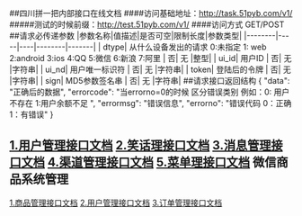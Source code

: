 ##四川拼一把内部接口在线文档
####访问基础地址：http://task.51pyb.com/v1/
#####测试的时候前缀：http://test.51pyb.com/v1/
####访问方式 GET/POST
##请求必传递参数
|参数名称|值描述|是否可空|限制长度|参数类型|
|--------|-----|----|--------|-------|
| dtype| 从什么设备发出的请求 0:未指定  1: web  2:android  3:ios  4:QQ 5:微信 6:新浪  7:阿里  | 否| 无 |整型|
| ui_id| 用户ID | 否| 无 |字符串|
| ui_nd| 用户唯一标识符 | 否| 无 |字符串|
| token| 登陆后的令牌 | 否| 无 |字符串|
| sign| MD5参数签名串 | 否| 无 |字符串|
##请求接口返回结构
    {
        "data": "正确后的数据",
        "errorcode": "当errorno=0的时候 区分错误类别 例如：0: 用户不存在 1:用户余额不足 ",
        "errormsg": "错误信息",
        "errorno": "错误代码 0：正确  1：有错误"
    }


[1.用户管理接口文档](user.html)
[2.笑话理接口文档](Joke.html)
[3.消息管理接口文档](Message.html)
[4.渠道管理接口文档](Channel.html)
[5.菜单理接口文档](Menu.html)
微信商品系统管理
----------------------------------
[1.商品管理接口文档](Goods.html)
[2.用户管理接口文档](WxUser.html)
[3.订单管理接口文档](UserOrder.html)

